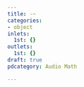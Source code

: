 ```yaml
---
title: -~
categories:
- object
inlets:
  1st: {}
outlets:
  1st: {}
draft: true
pdcategory: Audio Math

---
```


